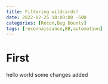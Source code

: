 ```yaml
---
title: Filtering wildcards!
date: 2022-02-25 18:00:00 -500
categories: [Recon,Bug Bounty]
tags: [reconnaissance,BB,automation]
---
```


# First

hello world
some changes added
